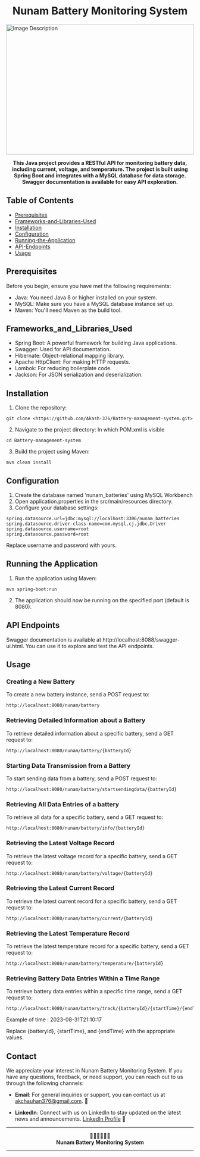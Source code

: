 <h1 align="center"> Nunam Battery Monitoring System</h1>

<img src="https://i.ytimg.com/vi/w1VjDBhL82k/hq720.jpg?sqp=-oaymwEhCK4FEIIDSFryq4qpAxMIARUAAAAAGAElAADIQj0AgKJD&rs=AOn4CLB220PBDbEOUsKkWmK0gCdezmCKyQ" alt="Image Description" width="100%" height="350">

<p align="center">
  <b>This Java project provides a RESTful API for monitoring battery data, including current, voltage, and temperature. The project is built using Spring Boot and integrates with a MySQL database for data storage. Swagger documentation is available for easy API exploration.</b>
</p>

## Table of Contents
- [Prerequisites](#prerequisites)
- [Frameworks-and-Libraries-Used](#frameworks-and-Libraries-Used)
- [Installation](#installation)
- [Configuration](#configuration)
- [Running-the-Application](#running-the-Application)
- [API-Endpoints](#api-Endpoints)
- [Usage](#usage)

## Prerequisites
Before you begin, ensure you have met the following requirements:

- Java: You need Java 8 or higher installed on your system.
- MySQL: Make sure you have a MySQL database instance set up.
- Maven: You'll need Maven as the build tool.

## Frameworks_and_Libraries_Used
- Spring Boot: A powerful framework for building Java applications.
- Swagger: Used for API documentation.
- Hibernate: Object-relational mapping library.
- Apache HttpClient: For making HTTP requests.
- Lombok: For reducing boilerplate code.
- Jackson: For JSON serialization and deserialization.

## Installation
1. Clone the repository:
```
git clone <https://github.com/Akash-376/Battery-management-system.git>
```
2. Navigate to the project directory:
   In which POM.xml is visible
```
cd Battery-management-system
```
3. Build the project using Maven:
```
mvn clean install
```

## Configuration
1. Create the database named 'nunam_batteries' using MySQL Workbench
2. Open application.properties in the src/main/resources directory.
3. Configure your database settings:
```
spring.datasource.url=jdbc:mysql://localhost:3306/nunam_batteries
spring.datasource.driver-class-name=com.mysql.cj.jdbc.Driver
spring.datasource.username=root
spring.datasource.password=root
```
Replace username and password with yours.

## Running the Application
1. Run the application using Maven:
```
mvn spring-boot:run
```
2. The application should now be running on the specified port (default is 8080).

## API Endpoints
Swagger documentation is available at http://localhost:8088/swagger-ui.html. You can use it to explore and test the API endpoints.

## Usage
### Creating a New Battery
To create a new battery instance, send a POST request to:
```
http://localhost:8080/nunam/battery
```
### Retrieving Detailed Information about a Battery
To retrieve detailed information about a specific battery, send a GET request to:
```
http://localhost:8080/nunam/battery/{batteryId}
```
### Starting Data Transmission from a Battery
To start sending data from a battery, send a POST request to:
```
http://localhost:8080/nunam/battery/startsendingdata/{batteryId}
```
### Retrieving All Data Entries of a battery
To retrieve all data for a specific battery, send a GET request to:
```
http://localhost:8080/nunam/battery/info/{batteryId}
```
### Retrieving the Latest Voltage Record
To retrieve the latest voltage record for a specific battery, send a GET request to:
```
http://localhost:8080/nunam/battery/voltage/{batteryId}
```
### Retrieving the Latest Current Record
To retrieve the latest current record for a specific battery, send a GET request to:
```
http://localhost:8080/nunam/battery/current/{batteryId}
```
### Retrieving the Latest Temperature Record
To retrieve the latest temperature record for a specific battery, send a GET request to:
```
http://localhost:8080/nunam/battery/temperature/{batteryId}
```
### Retrieving Battery Data Entries Within a Time Range
To retrieve battery data entries within a specific time range, send a GET request to:
```
http://localhost:8080/nunam/battery/track/{batteryId}/{startTime}/{endTime}
```
Example of time : 2023-08-31T21:10:17

Replace {batteryId}, {startTime}, and {endTime} with the appropriate values.

## Contact

We appreciate your interest in Nunam Battery Monitoring System. If you have any questions, feedback, or need support, you can reach out to us through the following channels:

- **Email**: For general inquiries or support, you can contact us at akchauhan376@gmail.com. 📧

- **LinkedIn**: Connect with us on LinkedIn to stay updated on the latest news and announcements. [LinkedIn Profile](https://www.linkedin.com/in/akash-chauhan-729184247/) 🔗


---

<p align="center">
  🙏🏻🙏🏻🙏🏻<br>
  <b> Nunam Battery Monitoring System</b>
</p>

---




























